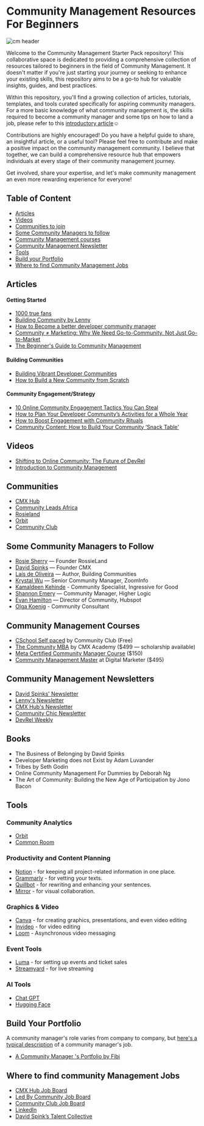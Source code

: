 # Community Management Resources For Beginners
![cm header](https://github.com/emmanuellar/Community-Management/assets/41474439/515e2325-c3a0-45ac-bd10-df252a42622e)


Welcome to the Community Management Starter Pack repository! This collaborative space is dedicated to providing a comprehensive collection of resources tailored to beginners in the field of Community Management. It doesn't matter if you're just starting your journey or seeking to enhance your existing skills, this repository aims to be a go-to hub for valuable insights, guides, and best practices.

Within this repository, you'll find a growing collection of articles, tutorials, templates, and tools curated specifically for aspiring community managers. For a more basic knowledge of what community management is, the skills required to become a community manager and some tips on how to land a job, please refer to this [introductory article](https://amarachi-johnson.medium.com/beginners-guide-a-community-manager-s-handbook-cf3d0532d3d8)☺️

Contributions are highly encouraged! Do you have a helpful guide to share, an insightful article, or a useful tool? Please feel free to contribute and make a positive impact on the community management community. I believe that together, we can build a comprehensive resource hub that empowers individuals at every stage of their community management journey.

Get involved, share your expertise, and let's make community management an even more rewarding experience for everyone!

## Table of Content
* [Articles](##articles)
* [Videos](##videos)
* [Communities to join](#communities)
* [Some Community Managers to follow](#some-community-managers-to-follow)
* [Community Management courses](#community-management-courses)
* [Community Management Newsletter](#community-management-newsletters)
* [Tools](#tools)
* [Build your Portfolio](#build-your-portfolio)
* [Where to find Community Management Jobs](#where-to-find-community-management-jobs)

## Articles
#### Getting Started
* [1000 true fans](https://kk.org/thetechnium/1000-true-fans/)
* [Building Community by Lenny](https://www.lennysnewsletter.com/p/building-community)
* [How to Become a better developer community manager](https://www.codemotion.com/magazine/dev-hub/community-manager/better-community-manager/)
* [Community ≠ Marketing: Why We Need Go-to-Community, Not Just Go-to-Market](https://future.a16z.com/community-%E2%89%A0-marketing-why-we-need-go-to-community-not-just-go-to-market/)
* [The Beginner's Guide to Community Management](https://www.feverbee.com/the-beginners-guide-to-community-management/)
#### Building Communities
* [Building Vibrant Developer Communities](https://www.heavybit.com/library/blog/building-vibrant-developer-communities/)
* [How to Build a New Community from Scratch](https://cmxhub.com/how-build-new-community/)
#### Community Engagement/Strategy
* [10 Online Community Engagement Tactics You Can Steal](https://www.higherlogic.com/blog/online-community-engagement-tactics/)
* [How to Plan Your Developer Community’s Activities for a Whole Year](https://www.codemotion.com/magazine/dev-hub/community-manager/plan-community-strategy/)
* [How to Boost Engagement with Community Rituals](https://www.commsor.com/post/community-rituals)
* [Community Content: How to Build Your Community ‘Snack Table’](https://www.commsor.com/post/community-content)

## Videos
* [Shifting to Online Community: The Future of DevRel](https://www.youtube.com/watch?v=uGdW4X7mjX0)
* [Introduction to Community Management](https://www.youtube.com/watch?v=NmdKaNAX0uo&pp=ygUUY29tbXVuaXR5IG1hbmFnZW1lbnQ%3D)

## Communities
* [CMX Hub](https://cmxhub.com/)
* [Community Leads Africa](https://www.communityleads.africa/)
* [Rosieland](https://rosie.land/)
* [Orbit](http://orbit.com/)
* [Community Club](https://www.community.club/)

## Some Community Managers to Follow
* [Rosie Sherry](https://www.linkedin.com/in/rosiesherry/) — Founder RossieLand
* [David Spinks](https://www.linkedin.com/in/davidspinks/) — Founder CMX
* [Laís de Oliveira](https://www.linkedin.com/in/laisdeoliveira/) — Author, Building Communities 
* [Krystal Wu](https://www.linkedin.com/in/krystalwu/) — Senior Community Manager, ZoomInfo
* [Kamaldeen Kehinde](https://www.linkedin.com/in/kenkarmah/) - Community Specialist, Ingressive for Good
* [Shannon Emery](https://www.linkedin.com/in/shannon-m-emery/) — Community Manager, Higher Logic
* [Evan Hamilton](https://www.linkedin.com/in/evanhamilton/) — Director of Community, Hubspot
* [Olga Koenig](https://www.linkedin.com/in/olga-koenig-108/) - Community Consultant

## Community Management Courses
* [CSchool Self paced](https://www.community.club/c-school) by Community Club (Free)
* [The Community MBA](https://www.cmxhub.com/academy) by CMX Academy ($499 — scholarship available)
* [Meta Certified Community Manager Course](https://www.facebook.com/business/learn/digital-skills-programs/community-leaders) ($150)
* [Community Management Master](https://www.digitalmarketer.com/certifications/community-management-mastery/) at Digital Marketer ($495)

## Community Management Newsletters
* [David Spinks' Newsletter](https://davidspinks.substack.com/)
* [Lenny's Newsletter](https://www.lennysnewsletter.com/)
* [CMX Hub's Newsletter](https://cmxhub.com/subscribe/)
* [Community Chic Newsletter](https://www.linkedin.com/newsletters/6885171504909287424?lipi=urn%3Ali%3Apage%3Ad_flagship3_profile_view_base%3BNRMwqcBTR1CnfuLqe2%2FaSg%3D%3D)
* [DevRel Weekly](http://devrelweekly.com/)

## Books
* The Business of Belonging by David Spinks
* Developer Marketing does not Exist by Adam Luvander
* Tribes by Seth Godin
* Online Community Management For Dummies by Deborah Ng
* The Art of Community: Building the New Age of Participation by Jono Bacon

## Tools
### Community Analytics
* [Orbit](https://orbit.love)
* [Common Room](https://www.commonroom.io/)
  
### Productivity and Content Planning
* [Notion](https://notion.so) - for keeping all project-related information in one place.
* [Grammarly](https://grammarly.com) - for vetting your texts.
* [Quillbot](https://quillbot.com) - for rewriting and enhancing your sentences.
* [Mirror](https://mirror.xyz) - for visual collaboration.

### Graphics & Video
* [Canva](https://canva.com) - for creating graphics, presentations, and even video editing
* [Invideo](https://invideo.com) - for video editing
* [Loom](https://www.loom.com/) - Asynchronous video messaging

### Event Tools
* [Luma](https://lu.ma) - for setting up events and ticket sales
* [Streamyard](https://streamyard.com/) - for live streaming

### AI Tools
* [Chat GPT](https://chat.openai.com)
* [Hugging Face](https://huggingface.co/)

## Build Your Portfolio
A community manager's role varies from company to company, but [here's a typical description](https://resources.workable.com/community-manager-job-description) of a community manager's job.
* [A Community Manager 's Portfolio by Fibi](https://fibi-portfolio.notion.site/fibi-portfolio/Work-Portfolio-9c3694086b234a72aa461cb479abcdb6)

## Where to find community Management Jobs
* [CMX Hub Job Board](https://www.cmxhub.com/jobs)
* [Led By Community Job Board](https://jobs.ledby.community/)
* [Community Club Job Board](https://www.community.club/jobs)
* [LinkedIn](https://linkedin.com/)
* [David Spink’s Talent Collective](https://davidspinks.pallet.com/talent/welcome)

